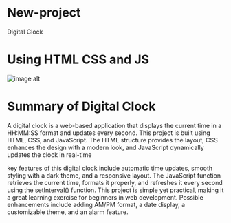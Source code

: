 # New-project
<p>Digital Clock</p>
<h1>Using HTML CSS and JS</h1>

![image alt](https://github.com/Aadarshkumarsingh8084/New-project/blob/0c11b8e303d4e82ae573b0a4ca4d559607a7a9ad/Screenshot%202025-03-20%20090810.png)

<h1> Summary of Digital Clock </h1>

<p>A digital clock is a web-based application that displays the current time in a HH:MM:SS format and updates every second. This project is built using HTML, CSS, and JavaScript. The HTML structure provides the layout, CSS enhances the design with a modern look, and JavaScript dynamically updates the clock in real-time </p>

<p>key features of this digital clock include automatic time updates, smooth styling with a dark theme, and a responsive layout. The JavaScript function retrieves the current time, formats it properly, and refreshes it every second using the setInterval() function. This project is simple yet practical, making it a great learning exercise for beginners in web development.
Possible enhancements include adding AM/PM format, a date display, a customizable theme, and an alarm feature. 
